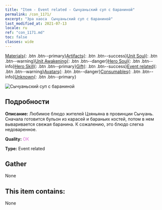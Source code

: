 ```yaml
---
title: "Item - Event related - Сычуаньский суп с бараниной"
permalink: /con_1171/
excerpt: "Эра хаоса  Сычуаньский суп с бараниной"
last_modified_at: 2021-07-13
locale: ru
ref: "con_1171.md"
toc: false
classes: wide
---
```

 [Materials](/ItemsRU/){: .btn .btn--primary}[Artifacts](/ItemsRU/Artifacts/){: .btn .btn--success}[Unit Soul](/ItemsRU/UnitSoul/){: .btn .btn--warning}[Unit Awakening](/ItemsRU/UnitAwakening/){: .btn .btn--danger}[Hero Soul](/ItemsRU/HeroSoul/){: .btn .btn--info}[Hero Skill](/ItemsRU/HeroSkill/){: .btn .btn--primary}[Gift](/ItemsRU/Gift/){: .btn .btn--success}[Event related](/ItemsRU/Events/){: .btn .btn--warning}[Avatars](/ItemsRU/Avatars/){: .btn .btn--danger}[Consumables](/ItemsRU/Consumables/){: .btn .btn--info}[Unknown](/ItemsRU/Unknown/){: .btn .btn--primary}

 ![Сычуаньский суп с бараниной](/images/t/i_81511131.png)

## Подробности
 **Описание:** Любимое блюдо жителей Цзяньяна в провинции Сычуань. Сначала готовится бульон из карасей и бараньих костей, потом в нем вываривается свежая баранина. К сожалению, это блюдо слегка недоваренное.

 **Quality:** <span style="color: #DA70D6">OK</span>

 **Type:** Event related

## Gather

  None

## This item contains:

  None

